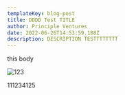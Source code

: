 ```yaml
---
templateKey: blog-post
title: DDDD Test TITLE
author: Principle Ventures
date: 2022-06-26T14:53:59.188Z
description: DESCRIPTION TESTTTTTTTT
---
```





this body

![123](/img/位图.png "3213")

111234125